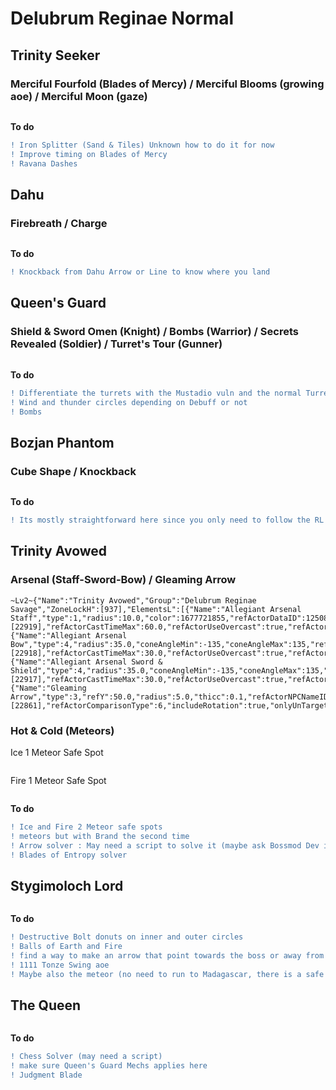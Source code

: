 # Delubrum Reginae Normal
## Trinity Seeker
### Merciful Fourfold (Blades of Mercy) / Merciful Blooms (growing aoe) / Merciful Moon (gaze)
```

```
**To do**
```diff
! Iron Splitter (Sand & Tiles) Unknown how to do it for now
! Improve timing on Blades of Mercy
! Ravana Dashes
```

## Dahu
### Firebreath / Charge
```

```
**To do**
```diff
! Knockback from Dahu Arrow or Line to know where you land
```

## Queen's Guard
### Shield & Sword Omen (Knight) / Bombs (Warrior) / Secrets Revealed (Soldier) / Turret's Tour (Gunner)
```

```
**To do**
```diff
! Differentiate the turrets with the Mustadio vuln and the normal Turret Tour
! Wind and thunder circles depending on Debuff or not
! Bombs
```
## Bozjan Phantom
### Cube Shape / Knockback
```

```
**To do**
```diff
! Its mostly straightforward here since you only need to follow the RL and I don't think there is a knockback since the add phase is kill reds and fully heal whites
```
## Trinity Avowed
### Arsenal (Staff-Sword-Bow) / Gleaming Arrow
```
~Lv2~{"Name":"Trinity Avowed","Group":"Delubrum Reginae Savage","ZoneLockH":[937],"ElementsL":[{"Name":"Allegiant Arsenal Staff","type":1,"radius":10.0,"color":1677721855,"refActorDataID":12508,"refActorRequireCast":true,"refActorCastId":[22919],"refActorCastTimeMax":60.0,"refActorUseOvercast":true,"refActorComparisonType":3,"onlyTargetable":true,"onlyVisible":true,"Filled":true},{"Name":"Allegiant Arsenal Bow","type":4,"radius":35.0,"coneAngleMin":-135,"coneAngleMax":135,"refActorDataID":12508,"refActorRequireCast":true,"refActorCastId":[22918],"refActorCastTimeMax":30.0,"refActorUseOvercast":true,"refActorComparisonType":3,"includeRotation":true,"onlyTargetable":true,"onlyVisible":true,"Filled":true},{"Name":"Allegiant Arsenal Sword & Shield","type":4,"radius":35.0,"coneAngleMin":-135,"coneAngleMax":135,"refActorDataID":12508,"refActorRequireCast":true,"refActorCastId":[22917],"refActorCastTimeMax":30.0,"refActorUseOvercast":true,"refActorComparisonType":3,"includeRotation":true,"onlyTargetable":true,"onlyVisible":true,"AdditionalRotation":3.1415927,"Filled":true},{"Name":"Gleaming Arrow","type":3,"refY":50.0,"radius":5.0,"thicc":0.1,"refActorNPCNameID":9854,"refActorRequireCast":true,"refActorCastId":[22861],"refActorComparisonType":6,"includeRotation":true,"onlyUnTargetable":true,"onlyVisible":true}]}
```
###  Hot & Cold (Meteors)
Ice 1 Meteor Safe Spot
```

```
Fire 1 Meteor Safe Spot
```

```
**To do**
```diff
! Ice and Fire 2 Meteor safe spots
! meteors but with Brand the second time
! Arrow solver : May need a script to solve it (maybe ask Bossmod Dev if he could tell us)
! Blades of Entropy solver 
```

## Stygimoloch Lord
```

```
**To do**
```diff
! Destructive Bolt donuts on inner and outer circles
! Balls of Earth and Fire
! find a way to make an arrow that point towards the boss or away from the boss but from the player depending on push or pull debuff
! 1111 Tonze Swing aoe
! Maybe also the meteor (no need to run to Madagascar, there is a safe point where you get 5-7k damage)
```

## The Queen
```

```
**To do**
```diff
! Chess Solver (may need a script)
! make sure Queen's Guard Mechs applies here
! Judgment Blade
```
